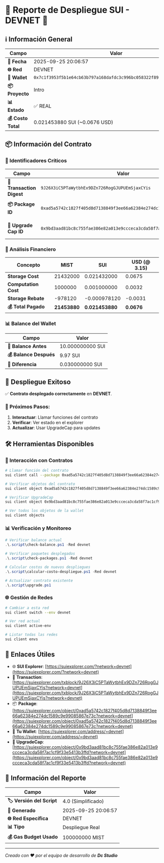 # 🚀 Reporte de Despliegue SUI - DEVNET 🔧

## ℹ️ Información General

| Campo | Valor |
|-------|-------|
| **📅 Fecha** | 2025-09-25 20:06:57 |
| **🌐 Red** | DEVNET |
| **👤 Wallet** | `0x7c1f3953f5b1e64cb63b797a168dafdc3c996bc058322f89701f2e2672e074cd` |
| **📦 Proyecto** | Intro |
| **📊 Estado** | ✅ REAL |
| **💰 Costo Total** | 0.021453880 SUI (~0.0676 USD) |

## 📦 Información del Contrato

### 🔗 Identificadores Críticos

| Campo | Valor | Descripción |
|-------|-------|-------------|
| **🔗 Transaction Digest** | `9J26X3iC5PTaWytbhEx9DZn726RogGJUPUEmSjaxCYis` | Hash único de la transacción |
| **📦 Package ID** | `0xad5a5742c1827f405d8d7138849f3ee66a62384e274dc1589c9e99085867e73c` | ID del contrato desplegado |
| **🔑 Upgrade Cap ID** | `0x9bd3aad81bc8c755fae386e82a013e9ccceca3cda58f7ac1cf9f33e5413b3ffd` | Capacidad de actualización |

### 💸 Análisis Financiero

| Concepto | MIST | SUI | USD (@ 3.15) |
|----------|------|-----|---------------|
| **Storage Cost** | 21432000 | 0.021432000 | 0.0675 |
| **Computation Cost** | 1000000 | 0.001000000 | 0.0032 |
| **Storage Rebate** | -978120 | -0.000978120 | -0.0031 |
| **💰 Total Pagado** | **21453880** | **0.021453880** | **0.0676** |

### 📊 Balance del Wallet

| Campo | Valor |
|-------|-------|
| **💼 Balance Antes** | 10.000000000 SUI |
| **💰 Balance Después** | 9.97 SUI |
| **💸 Diferencia** | 0.030000000 SUI |

## 🎉 Despliegue Exitoso

✅ **Contrato desplegado correctamente** en **DEVNET**.

### 🚀 Próximos Pasos:
1. **Interactuar**: Llamar funciones del contrato
2. **Verificar**: Ver estado en el explorer
3. **Actualizar**: Usar UpgradeCap para updates

## 🛠️ Herramientas Disponibles

### 🚀 Interacción con Contratos
```bash
# Llamar función del contrato
sui client call --package 0xad5a5742c1827f405d8d7138849f3ee66a62384e274dc1589c9e99085867e73c --module  --function [FUNCION] --args "[ARG1]"

# Verificar objetos del contrato  
sui client object 0xad5a5742c1827f405d8d7138849f3ee66a62384e274dc1589c9e99085867e73c

# Verificar UpgradeCap
sui client object 0x9bd3aad81bc8c755fae386e82a013e9ccceca3cda58f7ac1cf9f33e5413b3ffd

# Ver todos los objetos de la wallet
sui client objects
```

### 📊 Verificación y Monitoreo
```powershell
# Verificar balance actual
.\.script\check-balance.ps1 -Red devnet

# Verificar paquetes desplegados
.\.script\check-packages.ps1 -Red devnet

# Calcular costos de nuevos despliegues
.\.script\calcular-costo-despliegue.ps1 -Red devnet

# Actualizar contrato existente
.\.script\upgrade.ps1
```

### 🌐 Gestión de Redes
```bash
# Cambiar a esta red
sui client switch --env devnet

# Ver red actual  
sui client active-env

# Listar todas las redes
sui client envs
```

## 🔗 Enlaces Útiles

- 🌐 **SUI Explorer**: [https://suiexplorer.com/?network=devnet](https://suiexplorer.com/?network=devnet)
- 🔗 **Transaction**: [https://suiexplorer.com/txblock/9J26X3iC5PTaWytbhEx9DZn726RogGJUPUEmSjaxCYis?network=devnet](https://suiexplorer.com/txblock/9J26X3iC5PTaWytbhEx9DZn726RogGJUPUEmSjaxCYis?network=devnet)
- 📦 **Package**: [https://suiexplorer.com/object/0xad5a5742c1827f405d8d7138849f3ee66a62384e274dc1589c9e99085867e73c?network=devnet](https://suiexplorer.com/object/0xad5a5742c1827f405d8d7138849f3ee66a62384e274dc1589c9e99085867e73c?network=devnet)
- 👤 **Tu Wallet**: [https://suiexplorer.com/address/=devnet](https://suiexplorer.com/address/=devnet)
- 🔑 **UpgradeCap**: [https://suiexplorer.com/object/0x9bd3aad81bc8c755fae386e82a013e9ccceca3cda58f7ac1cf9f33e5413b3ffd?network=devnet](https://suiexplorer.com/object/0x9bd3aad81bc8c755fae386e82a013e9ccceca3cda58f7ac1cf9f33e5413b3ffd?network=devnet)

## 📄 Información del Reporte

| Campo | Valor |
|-------|-------|
| **🏷️ Versión del Script** | 4.0 (Simplificado) |
| **📅 Generado** | 2025-09-25 20:06:57 |
| **🌐 Red Específica** | DEVNET |
| **📊 Tipo** | Despliegue Real |
| **💰 Gas Budget Usado** | 100000000 MIST |

---

*Creado con ❤️ por el equipo de desarrollo de **Dc Studio***
